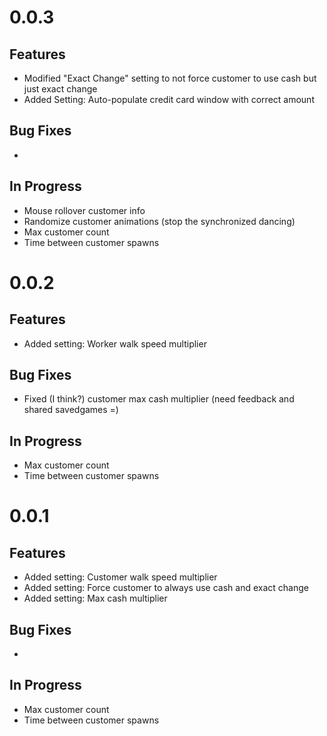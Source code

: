 ﻿# 0.0.3

## Features
- Modified "Exact Change" setting to not force customer to use cash but just exact change
- Added Setting: Auto-populate credit card window with correct amount

## Bug Fixes
- 

## In Progress
- Mouse rollover customer info
- Randomize customer animations (stop the synchronized dancing)
- Max customer count
- Time between customer spawns

# 0.0.2

## Features
- Added setting: Worker walk speed multiplier

## Bug Fixes
- Fixed (I think?) customer max cash multiplier (need feedback and shared savedgames =)

## In Progress
- Max customer count
- Time between customer spawns

# 0.0.1

## Features
- Added setting: Customer walk speed multiplier
- Added setting: Force customer to always use cash and exact change
- Added setting: Max cash multiplier

## Bug Fixes
- 

## In Progress
- Max customer count
- Time between customer spawns